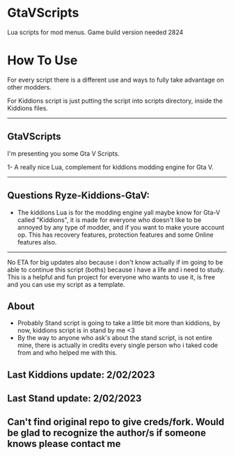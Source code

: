 # GtaVScripts
Lua scripts for mod menus. Game build version needed 2824

# How To Use
For every script there is a different use and ways to fully take advantage on other modders. 

For Kiddions script is just putting the script into scripts directory, inside the Kiddions files.


--------------------------------------------------------------------------------------------------

## GtaVScripts 
I'm presenting you some Gta V Scripts.

1- A really nice Lua, complement for kiddions modding engine for Gta V.

--------------------------------------------------------------------------------------------------
## Questions Ryze-Kiddions-GtaV: 
- The kiddions Lua is for the modding engine yall maybe know for Gta-V called "Kiddions", it is made for everyone who doesn't like to be annoyed by any type of modder, and if you want to make youre account op. This has recovery features, protection features and some Online features also.
--------------------------------------------------------------------------------------------------
No ETA for big updates also because i don't know actually if im going to be able to continue this script (boths) because i have a life and i need to study. This is a helpful and fun project for everyone who wants to use it, is free and you can use my script as a template.

## About
-  Probably Stand script is going to take a little bit more than kiddions, by now, kiddions script is in stand by me <3
-  By the way to anyone who ask's about the stand script, is not entire mine, there is actually in credits every single person who i taked code from and who helped me with this.
## Last Kiddions update: 2/02/2023
## Last Stand update: 2/02/2023


## Can't find original repo to give creds/fork. Would be glad to recognize the author/s if someone knows please contact me
